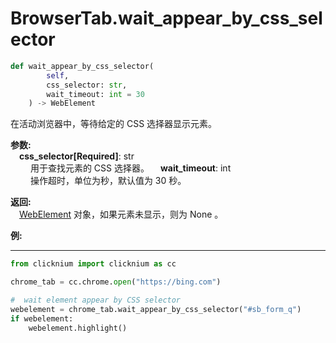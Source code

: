 
# BrowserTab.wait_appear_by_css_selector
```python
def wait_appear_by_css_selector(
        self,
        css_selector: str,
        wait_timeout: int = 30
    ) -> WebElement
```  

在活动浏览器中，等待给定的 CSS 选择器显示元素。

**参数:**  
    &emsp;**css_selector[Required]**: str     
        &emsp;&emsp; 用于查找元素的 CSS 选择器。 
    &emsp;**wait_timeout**: int  
        &emsp;&emsp; 操作超时，单位为秒，默认值为 30 秒。

**返回:**  
    &emsp;[WebElement](webelement.md) 对象，如果元素未显示，则为 None 。

**例:**
***
```python
from clicknium import clicknium as cc

chrome_tab = cc.chrome.open("https://bing.com")

#  wait element appear by CSS selector
webelement = chrome_tab.wait_appear_by_css_selector("#sb_form_q")
if webelement:
    webelement.highlight()

```
